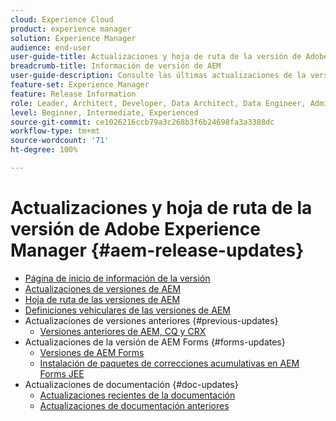 ```yaml
---
cloud: Experience Cloud
product: experience manager
solution: Experience Manager
audience: end-user
user-guide-title: Actualizaciones y hoja de ruta de la versión de Adobe Experience Manager
breadcrumb-title: Información de versión de AEM
user-guide-description: Consulte las últimas actualizaciones de la versión de AEM.
feature-set: Experience Manager
feature: Release Information
role: Leader, Architect, Developer, Data Architect, Data Engineer, Admin, User
level: Beginner, Intermediate, Experienced
source-git-commit: ce1026216ccb79a3c268b3f6b24698fa3a3388dc
workflow-type: tm+mt
source-wordcount: '71'
ht-degree: 100%

---
```



# Actualizaciones y hoja de ruta de la versión de Adobe Experience Manager {#aem-release-updates}

+ [Página de inicio de información de la versión](home.md)
+ [Actualizaciones de versiones de AEM](aem-releases-updates.md)
+ [Hoja de ruta de las versiones de AEM](update-releases-roadmap.md)
+ [Definiciones vehiculares de las versiones de AEM](update-release-vehicle-definitions.md)
+ Actualizaciones de versiones anteriores {#previous-updates}
   + [Versiones anteriores de AEM, CQ y CRX](aem-previous-versions.md)
+ Actualizaciones de la versión de AEM Forms {#forms-updates}
   + [Versiones de AEM Forms](aem-forms-releases.md)
   + [Instalación de paquetes de correcciones acumulativas en AEM Forms JEE](install-cfp-aem-forms-jee.md)
+ Actualizaciones de documentación {#doc-updates}
   + [Actualizaciones recientes de la documentación](documentation-updates.md)
   + [Actualizaciones de documentación anteriores](previous-documentation-updates.md)
